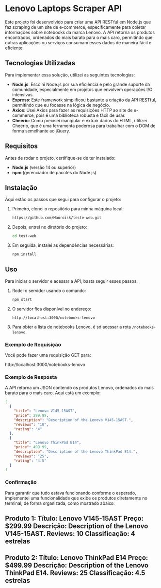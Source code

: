 # Lenovo Laptops Scraper API

Este projeto foi desenvolvido para criar uma API RESTful em Node.js que faz scraping de um site de e-commerce, especificamente para coletar informações sobre notebooks da marca Lenovo. A API retorna os produtos encontrados, ordenados do mais barato para o mais caro, permitindo que outras aplicações ou serviços consumam esses dados de maneira fácil e eficiente.

## Tecnologias Utilizadas

Para implementar essa solução, utilizei as seguintes tecnologias:

- **Node.js**: Escolhi Node.js por sua eficiência e pelo grande suporte da comunidade, especialmente em projetos que envolvem operações I/O intensivas.
- **Express**: Este framework simplificou bastante a criação da API RESTful, permitindo que eu focasse na lógica de negócio.
- **Axios**: Usei Axios para fazer as requisições HTTP ao site de e-commerce, pois é uma biblioteca robusta e fácil de usar.
- **Cheerio**: Como precisei manipular e extrair dados do HTML, utilizei Cheerio, que é uma ferramenta poderosa para trabalhar com o DOM de forma semelhante ao jQuery.

## Requisitos

Antes de rodar o projeto, certifique-se de ter instalado:

- **Node.js** (versão 14 ou superior)
- **npm** (gerenciador de pacotes do Node.js)

## Instalação

Aqui estão os passos que segui para configurar o projeto:

1. Primeiro, clonei o repositório para minha máquina local:

    ```bash
    https://github.com/Mauroisk/teste-web.git
    ```

2. Depois, entrei no diretório do projeto:

    ```bash
    cd test-web
    ```

3. Em seguida, instalei as dependências necessárias:

    ```bash
    npm install
    ```

## Uso

Para iniciar o servidor e acessar a API, basta seguir esses passos:

1. Rodei o servidor usando o comando:

    ```bash
    npm start
    ```

2. O servidor fica disponível no endereço:

    ```
    http://localhost:3000/notebooks-lenovo
    ```

3. Para obter a lista de notebooks Lenovo, é só acessar a rota `/notebooks-lenovo`.

### Exemplo de Requisição

Você pode fazer uma requisição GET para:

http://localhost:3000/notebooks-lenovo


### Exemplo de Resposta

A API retorna um JSON contendo os produtos Lenovo, ordenados do mais barato para o mais caro. Aqui está um exemplo:

```json
[
  {
    "title": "Lenovo V145-15AST",
    "price": 299.99,
    "description": "Description of the Lenovo V145-15AST.",
    "reviews": "10",
    "rating": "4"
  },
  {
    "title": "Lenovo ThinkPad E14",
    "price": 499.99,
    "description": "Description of the Lenovo ThinkPad E14.",
    "reviews": "25",
    "rating": "4.5"
  }
]
```


### Confirmação

Para garantir que tudo estava funcionando conforme o esperado, implementei uma funcionalidade que exibe os produtos diretamente no terminal, de forma organizada, como mostrado abaixo:

Produto 1:
Título: Lenovo V145-15AST
Preço: $299.99
Descrição: Description of the Lenovo V145-15AST.
Reviews: 10
Classificação: 4 estrelas
-----------------------------------------------------
Produto 2:
Título: Lenovo ThinkPad E14
Preço: $499.99
Descrição: Description of the Lenovo ThinkPad E14.
Reviews: 25
Classificação: 4.5 estrelas
-----------------------------------------------------



